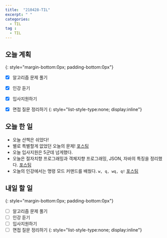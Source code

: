 ```yaml
---
title:  "210428-TIL"
excerpt: " "
categories: 
  - TIL
tag : 
  - TIL
---
```


## 오늘 계획
{: style="margin-bottom:0px; padding-bottom:0px"}

- [X] 알고리즘 문제 풀기
- [X] 인강 듣기
- [X] 입사지원하기
- [X] 면접 질문 정리하기
{: style="list-style-type:none; display:inline"}


## 오늘 한 일

- 오늘 산책은 쉬었다!
- 별로 특별할게 없었던 오늘의 문제! [포스팅](https://techhan.github.io/algorithm/programmers-20/)
- 오늘 입사지원은 5군데 넘게했다.
- 오늘은 절자치향 프로그래밍과 객체지향 프로그래밍, JSON, 자바의 특징을 정리했다. [포스팅](https://techhan.github.io/study/interview-07/)
- 오늘의 인강에서는 명령 모드 커맨드를 배웠다. `w, q, wq, q!` [포스팅](https://techhan.github.io/study/cli-11/)

## 내일 할 일
{: style="margin-bottom:0px; padding-bottom:0px"}

- [ ] 알고리즘 문제 풀기
- [ ] 인강 듣기
- [ ] 입사지원하기
- [ ] 면접 질문 정리하기
{: style="list-style-type:none; display:inline"}